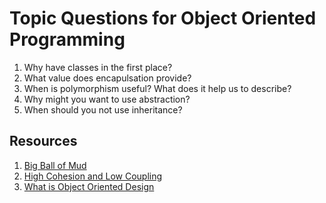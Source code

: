 # Topic Questions for Object Oriented Programming

1. Why have classes in the first place?
2. What value does encapulsation provide?
3. When is polymorphism useful? What does it help us to describe?
4. Why might you want to use abstraction?
5. When should you not use inheritance?

## Resources

1. [Big Ball of Mud](https://blog.codinghorror.com/the-big-ball-of-mud-and-other-architectural-disasters/)
2. [High Cohesion and Low Coupling](https://thebojan.ninja/2015/04/08/high-cohesion-loose-coupling/)
3. [What is Object Oriented Design](http://butunclebob.com/ArticleS.UncleBob.PrinciplesOfOod)

